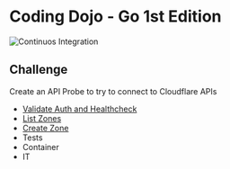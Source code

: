# Coding Dojo - Go 1st Edition

![Continuos Integration](https://github.com/go-go-dojo/friendly-potato/workflows/Continuos%20Integration/badge.svg)

## Challenge

Create an API Probe to try to connect to Cloudflare APIs

- [Validate Auth and Healthcheck](https://api.cloudflare.com/#user-api-tokens-verify-token)
- [List Zones](https://api.cloudflare.com/#zone-list-zones)
- [Create Zone](https://api.cloudflare.com/#zone-create-zone)
- Tests
- Container
- IT
